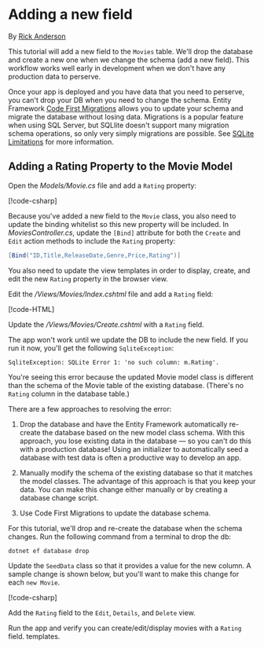 # Adding a new field

By [Rick Anderson](https://twitter.com/RickAndMSFT)

This tutorial will add a new field to the `Movies` table. We'll drop the database and create a new one when we change the schema (add a new field). This workflow works well early in development when we don't have any production data to perserve.

Once your app is deployed and you have data that you need to perserve, you can't drop your DB when you need to change the schema. Entity Framework [Code First Migrations](/ef/core/get-started/aspnetcore/new-db) allows you to update your schema and migrate the database without losing data. Migrations is a popular feature when using SQL Server, but SQLlite doesn't support many migration schema operations, so only very simply migrations are possible. See [SQLite Limitations](/ef/core/providers/sqlite/limitations) for more information.

## Adding a Rating Property to the Movie Model

Open the *Models/Movie.cs* file and add a `Rating` property:

[!code-csharp[](../../tutorials/first-mvc-app/start-mvc/sample/MvcMovie/Models/MovieDateRating.cs?highlight=11&range=7-18)]

Because you've added a new field to the `Movie` class, you also need to update the binding whitelist so this new property will be included. In *MoviesController.cs*, update the `[Bind]` attribute for both the `Create` and `Edit` action methods to include the `Rating` property:

```csharp
[Bind("ID,Title,ReleaseDate,Genre,Price,Rating")]
   ```

You also need to update the view templates in order to display, create, and edit the new `Rating` property in the browser view.

Edit the */Views/Movies/Index.cshtml* file and add a `Rating` field:

[!code-HTML[](../../tutorials/first-mvc-app/start-mvc/sample/MvcMovie/Views/Movies/IndexGenreRating.cshtml?highlight=17,39&range=24-64)]

Update the */Views/Movies/Create.cshtml* with a `Rating` field.

The app won't work until we update the DB to include the new field. If you run it now, you'll get the following `SqliteException`:

```
SqliteException: SQLite Error 1: 'no such column: m.Rating'.
```

You're seeing this error because the updated Movie model class is different than the schema of the Movie table of the existing database. (There's no `Rating` column in the database table.)

There are a few approaches to resolving the error:

1. Drop the database and have the Entity Framework automatically re-create the database based on the new model class schema. With this approach, you lose existing data in the database — so you can't do this with a production database! Using an initializer to automatically seed a database with test data is often a productive way to develop an app.

2. Manually modify the schema of the existing database so that it matches the model classes. The advantage of this approach is that you keep your data. You can make this change either manually or by creating a database change script.

3. Use Code First Migrations to update the database schema.

For this tutorial, we'll drop and re-create the database when the schema changes. Run the following command from a terminal to drop the db:

`dotnet ef database drop`

Update the `SeedData` class so that it provides a value for the new column. A sample change is shown below, but you'll want to make this change for each `new Movie`.

[!code-csharp[](../../tutorials/first-mvc-app/start-mvc/sample/MvcMovie/Models/SeedDataRating.cs?name=snippet1&highlight=6)]

Add the `Rating` field to the `Edit`, `Details`, and `Delete` view.

Run the app and verify you can create/edit/display movies with a `Rating` field. templates.
